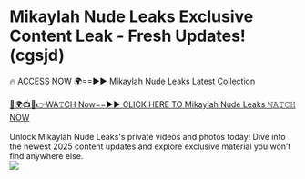 # Mikaylah Nude Leaks Exclusive Content Leak - Fresh Updates! (cgsjd)

🔥 ACCESS NOW 🌍==►► <a href="https://tinyurl.com/2mz8nhtm" rel="nofollow">Mikaylah Nude Leaks Latest Collection</a>
<br><br>
[🔴🌍📺📱👉WA𝚃CH Now==►► CLICK HERE TO Mikaylah Nude Leaks 𝚆𝙰𝚃𝙲𝙷 NOW](https://tinyurl.com/2mz8nhtm)
<br><br>
Unlock Mikaylah Nude Leaks's private videos and photos today! Dive into the newest 2025 content updates and explore exclusive material you won’t find anywhere else.
<br>
<a href="https://tinyurl.com/2mz8nhtm" rel="nofollow" data-target="animated-image.originalLink"><img src="https://camo.githubusercontent.com/8a4f000d20f83aca3bf7ec5f350d767afa0574a8a352519fd8cfa583a6f93a33/68747470733a2f2f692e696d6775722e636f6d2f644a486b345a712e676966" data-canonical-src="https://i.imgur.com/dJHk4Zq.gif" style="max-width: 100%; display: inline-block;" data-target="animated-image.originalImage"></a>
<br>
